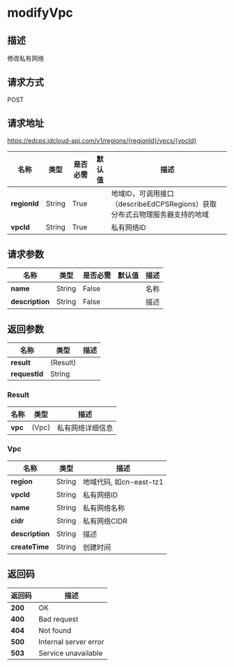 # modifyVpc


## 描述
修改私有网络


## 请求方式
POST

## 请求地址
https://edcps.jdcloud-api.com/v1/regions/{regionId}/vpcs/{vpcId}

|名称|类型|是否必需|默认值|描述|
|---|---|---|---|---|
|**regionId**|String|True| |地域ID，可调用接口（describeEdCPSRegions）获取分布式云物理服务器支持的地域|
|**vpcId**|String|True| |私有网络ID|

## 请求参数
|名称|类型|是否必需|默认值|描述|
|---|---|---|---|---|
|**name**|String|False| |名称|
|**description**|String|False| |描述|


## 返回参数
|名称|类型|描述|
|---|---|---|
|**result**|(Result)| |
|**requestId**|String| |

### <a name="Result">Result</a>
|名称|类型|描述|
|---|---|---|
|**vpc**|(Vpc)|私有网络详细信息|
### <a name="Vpc">Vpc</a>
|名称|类型|描述|
|---|---|---|
|**region**|String|地域代码, 如cn-east-tz1|
|**vpcId**|String|私有网络ID|
|**name**|String|私有网络名称|
|**cidr**|String|私有网络CIDR|
|**description**|String|描述|
|**createTime**|String|创建时间|

## 返回码
|返回码|描述|
|---|---|
|**200**|OK|
|**400**|Bad request|
|**404**|Not found|
|**500**|Internal server error|
|**503**|Service unavailable|
